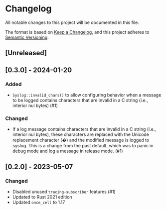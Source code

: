 # Changelog

All notable changes to this project will be documented in this file.

The format is based on [Keep a Changelog](https://keepachangelog.com/en/1.0.0/),
and this project adheres to [Semantic Versioning](https://semver.org/spec/v2.0.0.html).

## [Unreleased]

## [0.3.0] - 2024-01-20

### Added

- `Syslog::invalid_chars()` to allow configuring behavior when a message to be logged contains
  characters that are invalid in a C string (i.e., interior nul bytes) (#1)

### Changed

- If a log message contains characters that are invalid in a C string (i.e., interior nul bytes),
  these characters are replaced with the Unicode replacement character (�) and the modified message
  is logged to syslog. This is a change from the past default, which was to panic in debug mode and
  log a message in release mode. (#1)

## [0.2.0] - 2023-05-07

### Changed

- Disabled unused `tracing-subscriber` features (#1)
- Updated to Rust 2021 edition
- Updated `once_cell` to 1.17
